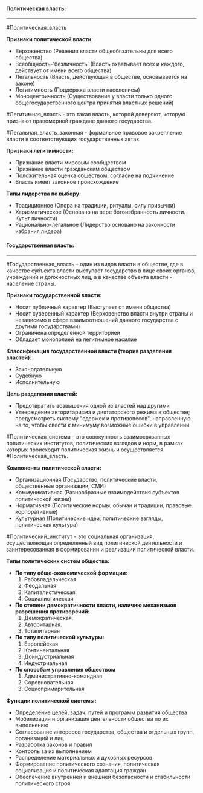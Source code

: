 #### Политическая власть:
---
#Политическая_власть 

**Признаки политической власти:**
- Верховенство (Решения власти общеобязательны для всего общества)
- Всеобщность-'безличность' (Власть охватывает всех и каждого, действует от имени всего общества)
- Легальность (Власть, действующая в обществе, основывается на законе)
- Легитимность (Поддержка власти населением)
- Моноцентричность (Существование у власти только одного общегосударственного центра принятия властных решений)

#Легитимная_власть - это такая власть, которой доверяют, которую признают правомерной граждане данного государства.

#Легальная_власть_законная - формальное правовое закрепление власти в соответствующих государственных актах.

**Признаки легитимности:**
- Признание власти мировым сообществом
- Признание власти гражданским обществом
- Положительная оценка обществом, согласие на подчинение
- Власть имеет законное происхождение

**Типы лидерства по выбору:**
- Традиционное (Опора на традиции, ритуалы, силу привычки)
- Харизматическое (Основано на вере богоизбранность личности. Культ личности)
- Рационально-легальное (Лидерство основано на законности избрания лидера)

#### Государственная власть:
---
#Государственная_власть - один из видов власти в обществе, где в качестве субъекта власти выступает государство в лице своих органов, учреждений и должностных лиц, а в качестве объекта власти - население страны.

**Признаки государственной власти:**
- Носит публичный характер (Выступает от имени общества)
- Носит суверенный характер (Верховенство власти внутри страны и независимо в сфере взаимоотношений данного государства с другими государствами)
- Ограничена определенной территорией
- Обладает монополией на легитимное насилие

**Классификация государственной власти (теория разделения властей):**
- Законодательную
- Судебную
- Исполнительную

**Цель разделения властей:**
- Предотвратить возвышения одной из властей над другими
- Утверждение авторитаризма и диктаторского режима в обществе; предусмотреть систему "сдержек и противовесов", направленную на то, чтобы свести к минимуму возможные ошибки в управлении

#Политическая_система - это совокупность взаимосвязанных политических институтов, политических взглядов и норм, в рамках которых происходит политическая жизнь и осуществляется #Политическая_власть.

**Компоненты политической власти:**
- Организационная (Государство, политические власти, общественные организации, СМИ)
- Коммуникативная (Разнообразные взаимодействия субъектов политической жизни)
- Нормативная (Политические нормы, обычаи и традиции, правовые. корпоративные)
- Культурная (Политические идеи, политические взгляды, политическая культура)

#Политический_институт - это социальная организация, осуществляющая определенный вид политической деятельности и заинтересованная в формировании и реализации политической власти.

**Типы политических систем общества:**
- **По типу обще-экономической формации:**
	1. Рабовладельческая
	2. Феодальная
	3. Капиталистическая
	4. Социалистическая
- **По степени демократичности власти, наличию механизмов разрешения противоречий:**
	1. Демократическая. 
	2. Авторитарная. 
	3. Тоталитарная
- **По типу политической культуры:**
	1. Европейская
	2. Континентальная
	3. Доиндустриальная
	4. Индустриальная
- **По способам управления обществом**
	1. Административно-командная
	2. Соревновательная
	3. Социопримирительная

**Функции политической системы:**
- Определение целей, задач, путей и программ развития общества
- Мобилизация и организация деятельности общества по их выполнению
- Согласование интересов государства, общества и отдельных групп, организаций и лиц
- Разработка законов и правил
- Контроль за их выполнением
- Распределение материальных и духовных ресурсов
- Формирование политического сознания, политическая социализация и политическая адаптация граждан
- Обеспечение внутренней и внешней безопасности и стабильности политического строя
